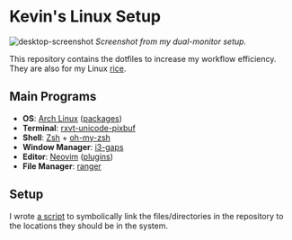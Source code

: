 <!---  Intro {{{ --> 
# Kevin's Linux Setup

![desktop-screenshot](https://i.imgur.com/Fpsr8Fc.png)
*Screenshot from my dual-monitor setup.*

This repository contains the dotfiles to increase my workflow efficiency. They
are also for my Linux
[rice](https://www.reddit.com/r/unixporn/comments/3iy3wd/stupid_question_what_is_ricing/cukxwog/).
<!---  }}} Intro -->

<!---  Main Programs {{{ --> 
## Main Programs
* **OS**: [Arch Linux](https://www.archlinux.org/) ([packages](txt/nzxt-pkgs.txt)) 
* **Terminal**: [rxvt-unicode-pixbuf](https://www.wikiwand.com/en/Rxvt) 
* **Shell**: [Zsh](http://zsh.sourceforge.net/) + [oh-my-zsh](https://github.com/robbyrussell/oh-my-zsh)
* **Window Manager**: [i3-gaps](https://github.com/Airblader/i3)
* **Editor**: [Neovim](https://github.com/neovim/neovim) ([plugins](dotfiles/.vimrc#L51))
* **File Manager**: [ranger](https://ranger.github.io/)
<!---  }}} Basic Info --> 

<!---  Setup {{{ --> 

## Setup
I wrote [a script](setup.sh) to
symbolically link the files/directories in the repository to the locations
they should be in the system.

<!---  }}} Setup --> 
